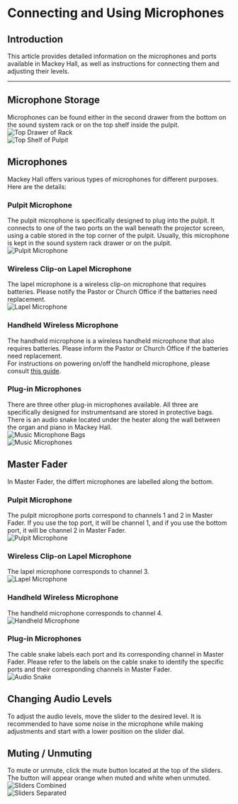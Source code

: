 # Connecting and Using Microphones

## Introduction
This article provides detailed information on the microphones and ports available in Mackey Hall, as well as instructions for connecting them and adjusting their levels.

---

## Microphone Storage
  Microphones can be found either in the second drawer from the bottom on the sound system rack or on the top shelf inside the pulpit.
  <br>![Top Drawer of Rack](../../assets/images/audio/microphones/sound_system_rack_top_drawer.png)
  <br>![Top Shelf of Pulpit](../../assets/images/audio/microphones/pulpit_top_shelf.png)

## Microphones
  Mackey Hall offers various types of microphones for different purposes. Here are the details:

### Pulpit Microphone
  The pulpit microphone is specifically designed to plug into the pulpit. It connects to one of the two ports on the wall beneath the projector screen, using a cable stored in the top corner of the pulpit. Usually, this microphone is kept in the sound system rack drawer or on the pulpit.
  <br>![Pulpit Microphone](../../assets/images/audio/microphones/pulpit_microphone.png)

### Wireless Clip-on Lapel Microphone
  The lapel microphone is a wireless clip-on microphone that requires batteries. Please notify the Pastor or Church Office if the batteries need replacement.
  <br>![Lapel Microphone](../../assets/images/audio/microphones/lapel_microphone.png)

### Handheld Wireless Microphone
  The handheld microphone is a wireless handheld microphone that also requires batteries. Please inform the Pastor or Church Office if the batteries need replacement.
  <br>For instructions on powering on/off the handheld microphone, please consult [this guide](handheld_microphone.md "Handheld Microphone Power").

### Plug-in Microphones
  There are three other plug-in microphones available. All three are specifically designed for instrumentsand are stored in protective bags. There is an audio snake located under the heater along the wall between the organ and piano in Mackey Hall.
  <br>![Music Microphone Bags](../../assets/images/audio/microphones/music_microphone_bags.png)
  <br>![Music Microphones](../../assets/images/audio/microphones/music_microphone.png)

## Master Fader
  In Master Fader, the differt microphones are labelled along the bottom.

### Pulpit Microphone
  The pulpit microphone ports correspond to channels 1 and 2 in Master Fader. If you use the top port, it will be channel 1, and if you use the bottom port, it will be channel 2 in Master Fader.
  <br>![Pulpit Microphone](../../assets/images/audio/microphones/master_fader_pulpit.png)

### Wireless Clip-on Lapel Microphone
  The lapel microphone corresponds to channel 3.
  <br>![Lapel Microphone](../../assets/images/audio/microphones/master_fader_lapel.png)

### Handheld Wireless Microphone
  The handheld microphone corresponds to channel 4.
  <br>![Handheld Microphone](../../assets/images/audio/microphones/master_fader_handheld.png)

### Plug-in Microphones
  
The cable snake labels each port and its corresponding channel in Master Fader. Please refer to the labels on the cable snake to identify the specific ports and their corresponding channels in Master Fader.
<br>![Audio Snake](../../assets/images/audio/microphones/audio_snake.jpg)


## Changing Audio Levels
  To adjust the audio levels, move the slider to the desired level. It is recommended to have some noise in the microphone while making adjustments and start with a lower position on the slider dial.

## Muting / Unmuting
  To mute or unmute, click the mute button located at the top of the sliders. The button will appear orange when muted and white when unmuted.
  <br>![Sliders Combined](../../assets/images/audio/computer_audio/ipad_combined_computer_mute.png)
  <br>![Sliders Separated](../../assets/images/audio/computer_audio/ipad_separate_computer_mute.png)